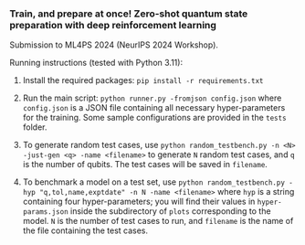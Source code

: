 ### Train, and prepare at once! Zero-shot quantum state preparation with deep reinforcement learning

Submission to ML4PS 2024 (NeurIPS 2024 Workshop).

Running instructions (tested with Python 3.11):

1. Install the required packages:
```pip install -r requirements.txt```

2. Run the main script:
```python runner.py -fromjson config.json```
where `config.json` is a JSON file containing all necessary hyper-parameters for the training. Some sample configurations are provided in the `tests` folder.

3. To generate random test cases, use
```python random_testbench.py -n <N> -just-gen <q> -name <filename>``` to generate `N` random test cases, and `q` is the number of qubits. The test cases will be saved in `filename`.

4. To benchmark a model on a test set, use
```python random_testbench.py -hyp "q,tol,name,exptdate" -n N -name <filename>```
where `hyp` is a string containing four hyper-parameters; you will find their values in `hyper-params.json` inside the subdirectory of `plots` corresponding to the model. `N` is the number of test cases to run, and `filename` is the name of the file containing the test cases.